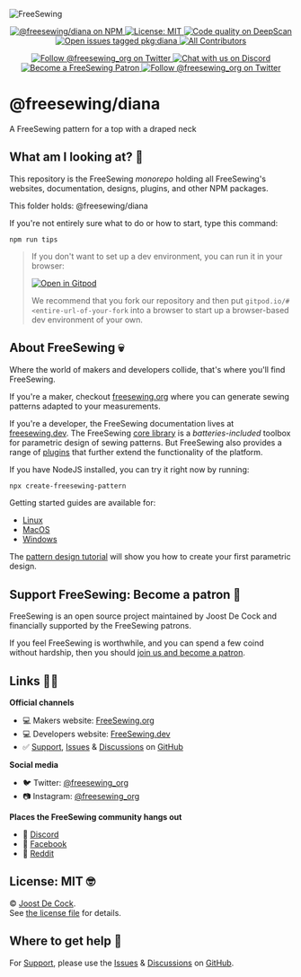 ![FreeSewing](https://static.freesewing.org/banner.png)
<p align='center'><a
  href="https://www.npmjs.com/package/@freesewing/diana"
  title="@freesewing/diana on NPM"
  ><img src="https://img.shields.io/npm/v/@freesewing/diana.svg"
  alt="@freesewing/diana on NPM"/>
  </a><a
  href="https://opensource.org/licenses/MIT"
  title="License: MIT"
  ><img src="https://img.shields.io/npm/l/@freesewing/diana.svg?label=License"
  alt="License: MIT"/>
  </a><a
  href="https://deepscan.io/dashboard#view=project&tid=2114&pid=2993&bid=23256"
  title="Code quality on DeepScan"
  ><img src="https://deepscan.io/api/teams/2114/projects/2993/branches/23256/badge/grade.svg"
  alt="Code quality on DeepScan"/>
  </a><a
  href="https://github.com/freesewing/freesewing/issues?q=is%3Aissue+is%3Aopen+label%3Apkg%3Adiana"
  title="Open issues tagged pkg:diana"
  ><img src="https://img.shields.io/github/issues/freesewing/freesewing/pkg:diana.svg?label=Issues"
  alt="Open issues tagged pkg:diana"/>
  </a><a
  href="#contributors-"
  title="All Contributors"
  ><img src="https://img.shields.io/badge/all_contributors-111-pink.svg"
  alt="All Contributors"/>
  </a></p><p align='center'><a
  href="https://twitter.com/freesewing_org"
  title="Follow @freesewing_org on Twitter"
  ><img src="https://img.shields.io/badge/%F3%A0%80%A0-Follow%20us-blue.svg?logo=twitter&logoColor=white&logoWidth=15"
  alt="Follow @freesewing_org on Twitter"/>
  </a><a
  href="https://chat.freesewing.org"
  title="Chat with us on Discord"
  ><img src="https://img.shields.io/discord/698854858052075530?label=Chat%20on%20Discord"
  alt="Chat with us on Discord"/>
  </a><a
  href="https://freesewing.org/patrons/join"
  title="Become a FreeSewing Patron"
  ><img src="https://img.shields.io/badge/%F3%A0%80%A0-Support%20us-blueviolet.svg?logo=cash-app&logoColor=white&logoWidth=15"
  alt="Become a FreeSewing Patron"/>
  </a><a
  href="https://instagram.com/freesewing_org"
  title="Follow @freesewing_org on Twitter"
  ><img src="https://img.shields.io/badge/%F3%A0%80%A0-Follow%20us-E4405F.svg?logo=instagram&logoColor=white&logoWidth=15"
  alt="Follow @freesewing_org on Twitter"/>
  </a></p>

# @freesewing/diana

A FreeSewing pattern for a top with a draped neck




## What am I looking at? 🤔

This repository is the FreeSewing *monorepo* holding all FreeSewing's websites, documentation, designs, plugins, and other NPM packages.

This folder holds: @freesewing/diana

If you're not entirely sure what to do or how to start, type this command:

```
npm run tips
```

> If you don't want to set up a dev environment, you can run it in your browser:
> 
> [![Open in Gitpod](https://gitpod.io/button/open-in-gitpod.svg)](https://gitpod.io/#https://github.com/freesewing/freesewing)
> 
> We recommend that you fork our repository and then 
> put `gitpod.io/#<entire-url-of-your-fork` into a browser 
> to start up a browser-based dev environment of your own.

## About FreeSewing 💀

Where the world of makers and developers collide, that's where you'll find FreeSewing.

If you're a maker, checkout [freesewing.org](https://freesewing.org/) where you can generate
sewing patterns adapted to your measurements.

If you're a developer, the FreeSewing documentation lives at [freesewing.dev](https://freesewing.dev/).
The FreeSewing [core library](https://freesewing.dev/reference/api/) is a *batteries-included* toolbox
for parametric design of sewing patterns. But FreeSewing also provides a range 
of [plugins](https://freesewing.dev/reference/plugins/) that further extend the 
functionality of the platform.

If you have NodeJS installed, you can try it right now by running:

```bash
npx create-freesewing-pattern
```

Getting started guides are available for:
- [Linux](https://freesewing.dev/tutorials/getting-started-linux/)
- [MacOS](https://freesewing.dev/tutorials/getting-started-mac/)
- [Windows](https://freesewing.dev/tutorials/getting-started-windows/)

The [pattern design tutorial](https://freesewing.dev/tutorials/pattern-design/) will
show you how to create your first parametric design.

## Support FreeSewing: Become a patron 🥰

FreeSewing is an open source project maintained by Joost De Cock and financially supported by the FreeSewing patrons.

If you feel FreeSewing is worthwhile, and you can spend a few coind without
hardship, then you should [join us and become a patron](https://freesewing.org/community/join).

## Links 👩‍💻

**Official channels**

 - 💻 Makers website: [FreeSewing.org](https://freesewing.org)
 - 💻 Developers website: [FreeSewing.dev](https://freesewing.dev)
 - ✅ [Support](https://github.com/freesewing/freesewing/issues/new/choose),
   [Issues](https://github.com/freesewing/freesewing/issues) &
   [Discussions](https://github.com/freesewing/freesewing/discussions) on
   [GitHub](https://github.com/freesewing/freesewing)

**Social media**

 - 🐦 Twitter: [@freesewing_org](https://twitter.com/freesewing_org)
 - 📷 Instagram: [@freesewing_org](https://instagram.com/freesewing_org)

**Places the FreeSewing community hangs out**

 - 💬 [Discord](https://discord.freesewing.org/)
 - 💬 [Facebook](https://www.facebook.com/groups/627769821272714/)
 - 💬 [Reddit](https://www.reddit.com/r/freesewing/)

## License: MIT 🤓

© [Joost De Cock](https://github.com/joostdecock).  
See [the license file](https://github.com/freesewing/freesewing/blob/develop/LICENSE) for details.

## Where to get help 🤯

For [Support](https://github.com/freesewing/freesewing/issues/new/choose),
please use the [Issues](https://github.com/freesewing/freesewing/issues) &
[Discussions](https://github.com/freesewing/freesewing/discussions) on
[GitHub](https://github.com/freesewing/freesewing).

